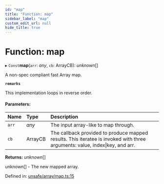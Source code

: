 ```yaml
---
id: "map"
title: "Function: map"
sidebar_label: "map"
custom_edit_url: null
hide_title: true
---
```


# Function: map

▸ `Const`**map**(`arr`: *any*, `cb`: ArrayCB): *unknown*[]

A non-spec compliant fast Array map.

**`remarks`** 

This implementation loops in reverse order.

#### Parameters:

Name | Type | Description |
:------ | :------ | :------ |
`arr` | *any* | The input array-like to map through.   |
`cb` | ArrayCB | The callback provided to produce mapped results. This iteratee is invoked with three arguments: value, index\|key, and arr.    |

**Returns:** *unknown*[]

unknown[] - The new mapped array.

Defined in: [unsafe/array/map.ts:15](https://github.com/diced/hikidashi/blob/ec4e1b9/src/unsafe/array/map.ts#L15)
